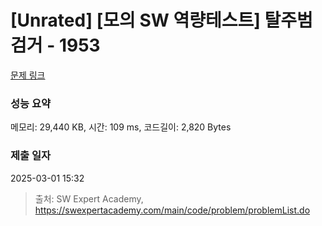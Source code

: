 # [Unrated] [모의 SW 역량테스트] 탈주범 검거 - 1953 

[문제 링크](https://swexpertacademy.com/main/code/problem/problemDetail.do?contestProbId=AV5PpLlKAQ4DFAUq) 

### 성능 요약

메모리: 29,440 KB, 시간: 109 ms, 코드길이: 2,820 Bytes

### 제출 일자

2025-03-01 15:32



> 출처: SW Expert Academy, https://swexpertacademy.com/main/code/problem/problemList.do